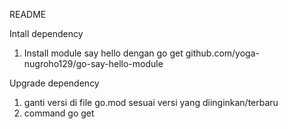 README

Intall dependency
1. Install module say hello dengan go get github.com/yoga-nugroho129/go-say-hello-module

Upgrade dependency
1. ganti versi di file go.mod sesuai versi yang diinginkan/terbaru
2. command go get